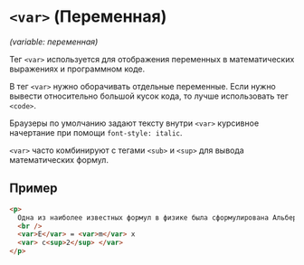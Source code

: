 # `<var>` (Переменная)

_(variable: переменная)_

Тег `<var>` используется для отображения переменных в математических выражениях и программном коде.

В тег `<var>` нужно оборачивать отдельные переменные. Если нужно вывести относительно большой кусок кода, то лучше использовать тег `<code>`.

Браузеры по умолчанию задают тексту внутри `<var>` курсивное начертание при помощи `font-style: italic`.

`<var>` часто комбинируют с тегами `<sub>` и `<sup>` для вывода математических формул.

## Пример

```html
<p>
  Одна из наиболее известных формул в физике была сформулирована Альбертом Эйнштейном:
  <br />
  <var>E</var> = <var>m</var> x
  <var> c<sup>2</sup> </var>
</p>
```
